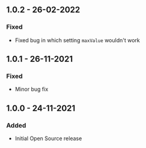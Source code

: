 ## 1.0.2 - 26-02-2022

### Fixed
* Fixed bug in which setting `maxValue` wouldn't work

## 1.0.1 - 26-11-2021

### Fixed
* Minor bug fix

## 1.0.0 - 24-11-2021

### Added
* Initial Open Source release